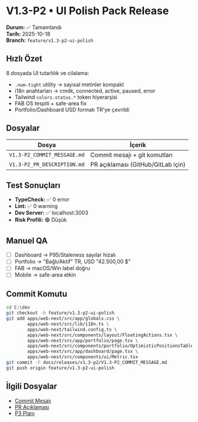 # V1.3-P2 • UI Polish Pack Release

**Durum:** ✅ Tamamlandı  
**Tarih:** 2025-10-18  
**Branch:** `feature/v1.3-p2-ui-polish`

## Hızlı Özet

8 dosyada UI tutarlılık ve cilalama:
- `.num-tight` utility → sayısal metinler kompakt
- i18n anahtarları → cmdk, connected, active, paused, error
- Tailwind `colors.status.*` token hiyerarşisi
- FAB OS tespiti + safe-area fix
- Portfolio/Dashboard USD formatı TR'ye çevrildi

## Dosyalar

| Dosya | İçerik |
|-------|--------|
| `V1.3-P2_COMMIT_MESSAGE.md` | Commit mesajı + git komutları |
| `V1.3-P2_PR_DESCRIPTION.md` | PR açıklaması (GitHub/GitLab için) |

## Test Sonuçları

- **TypeCheck:** ✅ 0 error
- **Lint:** ✅ 0 warning
- **Dev Server:** ✅ localhost:3003
- **Risk Profili:** 🟢 Düşük

## Manuel QA

- [ ] Dashboard → P95/Staleness sayılar hizalı
- [ ] Portfolio → "Bağlı/Aktif" TR, USD "42.500,00 $"
- [ ] FAB → macOS/Win label doğru
- [ ] Mobile → safe-area etkin

## Commit Komutu

```bash
cd C:\dev
git checkout -b feature/v1.3-p2-ui-polish
git add apps/web-next/src/app/globals.css \
        apps/web-next/src/lib/i18n.ts \
        apps/web-next/tailwind.config.ts \
        apps/web-next/src/components/layout/FloatingActions.tsx \
        apps/web-next/src/app/portfolio/page.tsx \
        apps/web-next/src/components/portfolio/OptimisticPositionsTable.tsx \
        apps/web-next/src/app/dashboard/page.tsx \
        apps/web-next/src/components/ui/Metric.tsx
git commit -F docs/releases/v1.3-p2/V1.3-P2_COMMIT_MESSAGE.md
git push origin feature/v1.3-p2-ui-polish
```

## İlgili Dosyalar

- [Commit Mesajı](./V1.3-P2_COMMIT_MESSAGE.md)
- [PR Açıklaması](./V1.3-P2_PR_DESCRIPTION.md)
- [P3 Planı](../V1.3-P3_PLAN_DRAFT.md)
